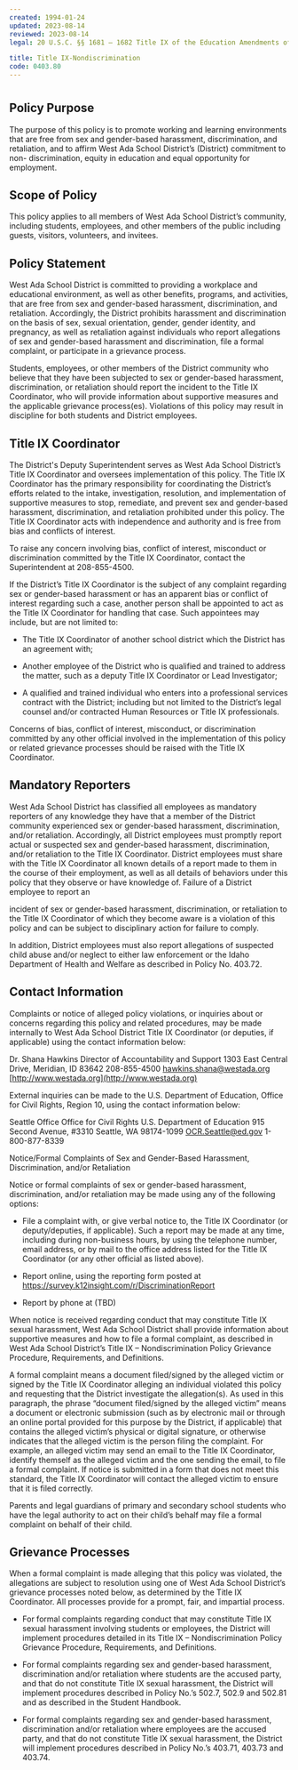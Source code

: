 ```yaml
---
created: 1994-01-24
updated: 2023-08-14
reviewed: 2023-08-14
legal: 20 U.S.C. §§ 1681 – 1682 Title IX of the Education Amendments of 1972,34 CFR Part 106 Nondiscrimination on the Basis of Sex in Education Programs or Activities Receiving Federal,Financial Assistance,

title: Title IX-Nondiscrimination
code: 0403.80
---
```


#  

## Policy Purpose

The purpose of this policy is to promote working and learning environments that are free from sex and gender-based harassment, discrimination, and retaliation, and to affirm West Ada School District’s (District) commitment to non- discrimination, equity in education and equal opportunity for employment.

## Scope of Policy

This policy applies to all members of West Ada School District’s community, including students, employees, and other members of the public including guests, visitors, volunteers, and invitees.

## Policy Statement

West Ada School District is committed to providing a workplace and educational environment, as well as other benefits, programs, and activities, that are free from sex and gender-based harassment, discrimination, and retaliation. Accordingly, the District prohibits harassment and discrimination on the basis of sex, sexual orientation, gender, gender identity, and pregnancy, as well as retaliation against individuals who report allegations of sex and gender-based harassment and discrimination, file a formal complaint, or participate in a grievance process.

Students, employees, or other members of the District community who believe that they have been subjected to sex or gender-based harassment, discrimination, or retaliation should report the incident to the Title IX Coordinator, who will provide information about supportive measures and the applicable grievance process(es). Violations of this policy may result in discipline for both students and District employees.

## Title IX Coordinator

The District's Deputy Superintendent serves as West Ada School District’s Title IX Coordinator and oversees implementation of this policy. The Title IX Coordinator has the primary responsibility for coordinating the District’s efforts related to the intake, investigation, resolution, and implementation of supportive measures to stop, remediate, and prevent sex and gender-based harassment, discrimination, and retaliation prohibited under this policy. The Title IX Coordinator acts with independence and authority and is free from bias and conflicts of interest.

To raise any concern involving bias, conflict of interest, misconduct or discrimination committed by the Title IX Coordinator, contact the Superintendent at 208-855-4500.

If the District’s Title IX Coordinator is the subject of any complaint regarding sex or gender-based harassment or has an apparent bias or conflict of interest regarding such a case, another person shall be appointed to act as the Title IX Coordinator for handling that case. Such appointees may include, but are not limited to:



- The Title IX Coordinator of another school district which the District has an agreement with;

- Another employee of the District who is qualified and trained to address the matter, such as a deputy Title IX Coordinator or Lead Investigator;

- A qualified and trained individual who enters into a professional services contract with the District; including but not limited to the District’s legal counsel and/or contracted Human Resources or Title IX professionals.

Concerns of bias, conflict of interest, misconduct, or discrimination committed by any other official involved in the implementation of this policy or related grievance processes should be raised with the Title IX Coordinator.

## Mandatory Reporters

West Ada School District has classified all employees as mandatory reporters of any knowledge they have that a member of the District community experienced sex or gender-based harassment, discrimination, and/or retaliation. Accordingly, all District employees must promptly report actual or suspected sex and gender-based harassment, discrimination, and/or retaliation to the Title IX Coordinator. District employees must share with the Title IX Coordinator all known details of a report made to them in the course of their employment, as well as all details of behaviors under this policy that they observe or have knowledge of. Failure of a District employee to report an

incident of sex or gender-based harassment, discrimination, or retaliation to the Title IX Coordinator of which they become aware is a violation of this policy and can be subject to disciplinary action for failure to comply.

In addition, District employees must also report allegations of suspected child abuse and/or neglect to either law enforcement or the Idaho Department of Health and Welfare as described in Policy No. 403.72.

## Contact Information

Complaints or notice of alleged policy violations, or inquiries about or concerns regarding this policy and related procedures, may be made internally to West Ada School District Title IX Coordinator (or deputies, if applicable) using the contact information below:

Dr. Shana Hawkins
Director of Accountability and Support
1303 East Central Drive, Meridian, ID 83642
208-855-4500
hawkins.shana@westada.org
[http://www.westada.org](http://www.westada.org)

External inquiries can be made to the U.S. Department of Education, Office for Civil Rights, Region 10, using the contact information below:

Seattle Office
Office for Civil Rights
U.S. Department of Education
915 Second Avenue, #3310
Seattle, WA 98174-1099
OCR.Seattle@ed.gov
1-800-877-8339

Notice/Formal Complaints of Sex and Gender-Based Harassment, Discrimination, and/or Retaliation

Notice or formal complaints of sex or gender-based harassment, discrimination, and/or retaliation may be made using any of the following options:



- File a complaint with, or give verbal notice to, the Title IX Coordinator (or deputy/deputies, if applicable). Such a report may be made at any time, including during non-business hours, by using the telephone number, email address, or by mail to the office address listed for the Title IX Coordinator (or any other official as listed above).

- Report online, using the reporting form posted at https://survey.k12insight.com/r/DiscriminationReport

- Report by phone at (TBD)

When notice is received regarding conduct that may constitute Title IX sexual harassment, West Ada School District shall provide information about supportive measures and how to file a formal complaint, as described in West Ada School District’s Title IX – Nondiscrimination Policy Grievance Procedure, Requirements, and Definitions.

A formal complaint means a document filed/signed by the alleged victim or signed by the Title IX Coordinator alleging an individual violated this policy and requesting that the District investigate the allegation(s). As used in this paragraph, the phrase “document filed/signed by the alleged victim” means a document or electronic submission (such as by electronic mail or through an online portal provided for this purpose by the District, if applicable) that contains the alleged victim’s physical or digital signature, or otherwise indicates that the alleged victim is the person filing the complaint. For example, an alleged victim may send an email to the Title IX Coordinator, identify themself as the alleged victim and the one sending the email, to file a formal complaint. If notice is submitted in a form that does not meet this standard, the Title IX Coordinator will contact the alleged victim to ensure that it is filed correctly.

Parents and legal guardians of primary and secondary school students who have the legal authority to act on their child’s behalf may file a formal complaint on behalf of their child.

## Grievance Processes

When a formal complaint is made alleging that this policy was violated, the allegations are subject to resolution using one of West Ada School District’s grievance processes noted below, as determined by the Title IX Coordinator. All processes provide for a prompt, fair, and impartial process.



- For formal complaints regarding conduct that may constitute Title IX sexual harassment involving students or employees, the District will implement procedures detailed in its Title IX – Nondiscrimination Policy Grievance Procedure, Requirements, and Definitions.



- For formal complaints regarding sex and gender-based harassment, discrimination and/or retaliation where students are the accused party, and that do not constitute Title IX sexual harassment, the District will implement procedures described in Policy No.’s 502.7, 502.9 and 502.81 and as described in the Student Handbook.



- For formal complaints regarding sex and gender-based harassment, discrimination and/or retaliation where employees are the accused party, and that do not constitute Title IX sexual harassment, the District will implement procedures described in Policy No.’s 403.71, 403.73 and 403.74.

